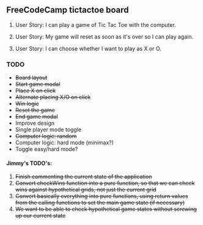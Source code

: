 ## FreeCodeCamp tictactoe board ##

1. User Story: I can play a game of Tic Tac Toe with the computer.

2. User Story: My game will reset as soon as it's over so I can play again.

3. User Story: I can choose whether I want to play as X or O.

### TODO ###
- ~~Board layout~~
- ~~Start game modal~~
- ~~Place X on click~~
- ~~Alternate placing X/O on click~~
- ~~Win logic~~
- ~~Reset the game~~
- ~~End game modal~~
- Improve design
- Single player mode toggle
- ~~Computer logic: random~~
- Computer logic: hard mode (minimax?)
- Toggle easy/hard mode?

#### Jimmy's TODO's: ####
1. ~~Finish commenting the current state of the application~~
2. ~~Convert checkWins function into a pure function, so that we can check wins against hypothetical grids, not just the current grid~~
3. ~~Convert basically everything into pure functions, using return values from the calling functions to set the main game state (if necessary)~~
4. ~~We want to be able to check hypothetical game states without screwing up our current state~~